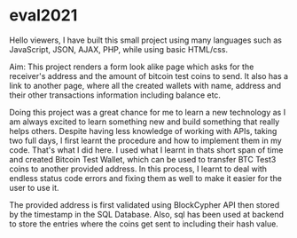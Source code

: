 # eval2021

Hello viewers,
I have built this small project using many languages such as JavaScript, JSON, AJAX, PHP, while using basic HTML/css.

Aim: This project renders a form look alike page which asks for the receiver's address and the amount of bitcoin test coins to send.
It also has a link to another page, where all the created wallets with name, address and their other transactions information including balance etc.

Doing this project was a great chance for me to learn a new technology as 
I am always excited to learn something new and build something that really helps others. 
Despite having less knowledge of working with APIs, taking two full days, I first learnt the procedure and how to implement them in my code. 
That's what I did here. I used what I learnt in thats short span of time and created Bitcoin Test Wallet, which can be used to transfer BTC Test3 
coins to another provided address. In this process, I learnt to deal with endless status code errors and fixing them as well to make it easier for the user to use it.

The provided address is first validated using BlockCypher API then stored by the timestamp in the SQL Database.
Also, sql has been used at backend to store the entries where the coins get sent to including their hash value.
